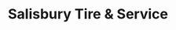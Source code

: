---
title: "Salisbury Tire & Service"
url: /powhatan/salisbury-tire-und-service/
shop: Autowerkstatt
---
